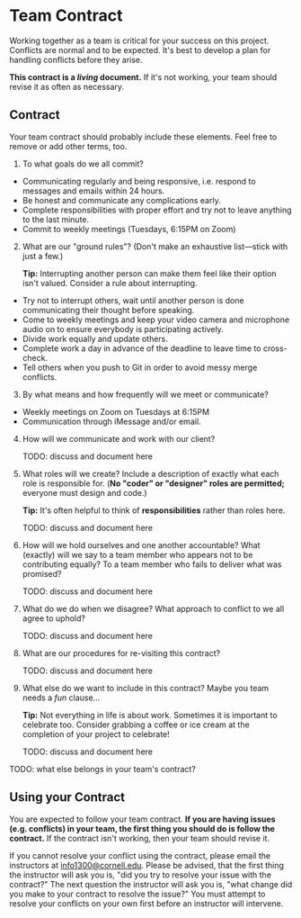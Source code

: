 # Team Contract

Working together as a team is critical for your success on this project. Conflicts are normal and to be expected. It's best to develop a plan for handling conflicts before they arise.

**This contract is a _living_ document.** If it's not working, your team should revise it as often as necessary.

## Contract

Your team contract should probably include these elements. Feel free to remove or add other terms, too.

1. To what goals do we all commit?

- Communicating regularly and being responsive, i.e. respond to messages and emails within 24 hours.
- Be honest and communicate any complications early.
- Complete responsibilities with proper effort and try not to leave anything to the last minute.
- Commit to weekly meetings (Tuesdays, 6:15PM on Zoom)

2. What are our "ground rules"? (Don't make an exhaustive list—stick with just a few.)

    **Tip:** Interrupting another person can make them feel like their option isn't valued. Consider a rule about interrupting.

- Try not to interrupt others, wait until another person is done communicating their thought before speaking.
- Come to weekly meetings and keep your video camera and microphone audio on to ensure everybody is participating actively.
- Divide work equally and update others.
- Complete work a day in advance of the deadline to leave time to cross-check.
- Tell others when you push to Git in order to avoid messy merge conflicts.

3. By what means and how frequently will we meet or communicate?

- Weekly meetings on Zoom on Tuesdays at 6:15PM
- Communication through iMessage and/or email.

4. How will we communicate and work with our client?

    TODO: discuss and document here

5. What roles will we create? Include a description of exactly what each role is responsible for. (**No "coder" or "designer" roles are permitted;** everyone must design and code.)

    **Tip:** It's often helpful to think of **responsibilities** rather than roles here.

    TODO: discuss and document here

6. How will we hold ourselves and one another accountable? What (exactly) will we say to a team member who appears not to be contributing equally? To a team member who fails to deliver what was promised?

    TODO: discuss and document here

7. What do we do when we disagree? What approach to conflict to we all agree to uphold?

    TODO: discuss and document here

8. What are our procedures for re-visiting this contract?

    TODO: discuss and document here

9. What else do we want to include in this contract? Maybe you team needs a _fun_ clause...

    **Tip:** Not everything in life is about work. Sometimes it is important to celebrate too. Consider grabbing a coffee or ice cream at the completion of your project to celebrate!

    TODO: discuss and document here

TODO: what else belongs in your team's contract?

## Using your Contract

You are expected to follow your team contract. **If you are having issues (e.g. conflicts) in your team, the first thing you should do is follow the contract.** If the contract isn't working, then your team should revise it.

If you cannot resolve your conflict using the contract, please email the instructors at <info1300@cornell.edu>. Please be advised, that the first thing the instructor will ask you is, "did you try to resolve your issue with the contract?" The next question the instructor will ask you is, "what change did you make to your contract to resolve the issue?" You must attempt to resolve your conflicts on your own first before an instructor will intervene.

